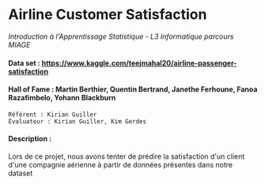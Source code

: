 # Airline Customer Satisfaction
*Introduction à l'Apprentissage Statistique - L3 Informatique parcours MIAGE*

#### Data set : https://www.kaggle.com/teejmahal20/airline-passenger-satisfaction

#### Hall of Fame : Martin Berthier, Quentin Bertrand, Janethe Ferhoune, Fanoa Razafimbelo, Yohann Blackburn
    Référent : Kirian Guiller
    Évaluateur : Kirian Guiller, Kim Gerdes
   
#### Description :
Lors de ce projet, nous avons tenter de prédire la satisfaction d'un client d'une compagnie aérienne à partir de données présentes dans notre dataset
